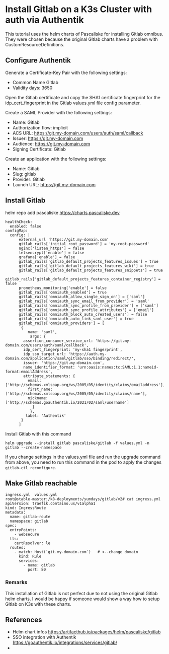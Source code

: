 # Install Gitlab on a K3s Cluster with auth via Authentik

This tutorial uses the helm charts of Pascaliske for installing Gitlab omnibus. They were chosen because the original Gitlab charts have a problem with CustomResourceDefinitions.

## Configure Authentik

Generate a Certificate-Key Pair with the following settings:
* Common Name Gitlab
* Validity days: 3650

Open the Gitlab certificate and copy the SHA1 certificate fingerprint for the idp_cert_fingerprint in the Gitlab values.yml file config parameter.

Create a SAML Provider with the following settings:
* Name: Gitlab
* Authorization flow: implicit
* ACS URL: https://git.my-domain.com/users/auth/saml/callback
* Issuer: https://git.my-domain.com
* Audience: https://git.my-domain.com
* Signing Certificate: Gitlab

Create an application with the following settings:
* Name: Gitlab
* Slug: gitlab
* Provider: Gitlab
* Launch URL: https://git.my-domain.com
## Install Gitlab
helm repo add pascaliske https://charts.pascaliske.dev

```
healthCheck:
  enabled: false
configMap:
  config: |
      external_url 'https://git.my-domain.com'
      gitlab_rails['initial_root_password'] = 'my-root-password'
      nginx['listen_https'] = false
      letsencrypt['enable'] = false
      grafana['enable'] = false
      gitlab_rails['gitlab_default_projects_features_issues'] = true
      gitlab_rails['gitlab_default_projects_features_wiki'] = true
      gitlab_rails['gitlab_default_projects_features_snippets'] = true
      gitlab_rails['gitlab_default_projects_features_container_registry'] = false
      prometheus_monitoring['enable'] = false
      gitlab_rails['omniauth_enabled'] = true
      gitlab_rails['omniauth_allow_single_sign_on'] = ['saml']
      gitlab_rails['omniauth_sync_email_from_provider'] = 'saml'
      gitlab_rails['omniauth_sync_profile_from_provider'] = ['saml']
      gitlab_rails['omniauth_sync_profile_attributes'] = ['email']
      gitlab_rails['omniauth_block_auto_created_users'] = false
      gitlab_rails['omniauth_auto_link_saml_user'] = true
      gitlab_rails['omniauth_providers'] = [
       {
          name: 'saml',
           args: {
        assertion_consumer_service_url: 'https://git.my-domain.com/users/auth/saml/callback',
        idp_cert_fingerprint: 'my-sha1 fingerprint',
        idp_sso_target_url: 'https://auth.my-domain.com/application/saml/gitlab/sso/binding/redirect/',
        issuer: 'https://git.my-domain.com',
        name_identifier_format: 'urn:oasis:names:tc:SAML:1.1:nameid-format:emailAddress',
        attribute_statements: {
          email: ['http://schemas.xmlsoap.org/ws/2005/05/identity/claims/emailaddress'],
          first_name: ['http://schemas.xmlsoap.org/ws/2005/05/identity/claims/name'],
          nickname: ['http://schemas.goauthentik.io/2021/02/saml/username']
            }
           },
         label: 'Authentik'
       }
      ]
```

Install Gitlab with this command
```
helm upgrade --install gitlab pascaliske/gitlab -f values.yml -n gitlab --create-namespace
```
If you change settings in the values.yml file and run the upgrade command from above, you need to run this command in the pod to apply the changes ```gitlab-ctl reconfigure```.


## Make Gitlab reachable

```
ingress.yml  values.yml
root@stable-master:/k8-deployments/sumdays/gitlab/v2# cat ingress.yml
apiVersion: traefik.containo.us/v1alpha1
kind: IngressRoute
metadata:
  name: gitlab-route
  namespace: gitlab
spec:
  entryPoints:
    - websecure
  tls:
    certResolver: le
  routes:
    - match: Host(`git.my-domain.com`)   # <--change domain
      kind: Rule
      services:
        - name: gitlab
          port: 80
```

### Remarks
This installation of Gitlab is not perfect due to not using the original Gitlab helm charts. I would be happy if someone would show a way how to setup Gitlab on K3s with these charts.

## References
* Helm chart infos https://artifacthub.io/packages/helm/pascaliske/gitlab
* SSO integration with Authentik https://goauthentik.io/integrations/services/gitlab/
*